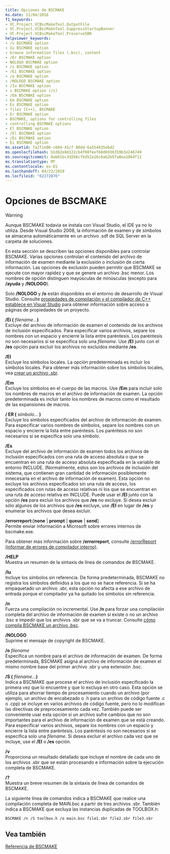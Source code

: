 ```yaml
---
title: Opciones de BSCMAKE
ms.date: 11/04/2016
f1_keywords:
- VC.Project.VCBscMakeTool.OutputFile
- VC.Project.VCBscMakeTool.SuppressStartupBanner
- VC.Project.VCBscMakeTool.PreserveSBR
helpviewer_keywords:
- /v BSCMAKE option
- Iu BSCMAKE option
- browse information files (.bsc), content
- /Er BSCMAKE option
- NOLOGO BSCMAKE option
- /s BSCMAKE option
- /Ei BSCMAKE option
- /o BSCMAKE option
- /NOLOGO BSCMAKE option
- /Iu BSCMAKE option
- s BSCMAKE option (/s)
- /Em BSCMAKE option
- Em BSCMAKE option
- Es BSCMAKE option
- files [C++], BSCMAKE
- Er BSCMAKE option
- BSCMAKE, options for controlling files
- controlling BSCMAKE options
- El BSCMAKE option
- /El BSCMAKE option
- /Es BSCMAKE option
- Ei BSCMAKE option
ms.assetid: fa2f1e06-c684-41cf-80dd-6a554835ebd2
ms.openlocfilehash: b1d62e8d122cb4f08feef60d6936359b3e246749
ms.sourcegitcommit: 0ab61bc3d2b6cfbd52a16c6ab2b97a8ea1864f12
ms.translationtype: MT
ms.contentlocale: es-ES
ms.lasthandoff: 04/23/2019
ms.locfileid: "62272876"
---
```

# <a name="bscmake-options"></a>Opciones de BSCMAKE

> [!WARNING]
> Aunque BSCMAKE todavía se instala con Visual Studio, el IDE ya no lo utiliza. Desde Visual Studio 2008, la información de examen y de símbolos se almacena automáticamente en un archivo .sdf de SQL Server en la carpeta de soluciones.

En esta sección se describen las opciones disponibles para controlar BSCMAKE. Varias opciones controlan el contenido del archivo de información de examen mediante la exclusión o inclusión de cierta información. Las opciones de exclusión pueden permitir que BSCMAKE se ejecute con mayor rapidez y que se genere un archivo .bsc menor. Los nombres de opción distinguen mayúsculas de minúsculas (excepto para **/ayuda** y **/NOLOGO**).

Solo **/NOLOGO** y **/o** están disponibles en el entorno de desarrollo de Visual Studio.  Consulte [propiedades de compilación y el compilador de C++ establece en Visual Studio](../working-with-project-properties.md) para obtener información sobre acceso a páginas de propiedades de un proyecto.

**/Ei (** *filename*...**)**<br/>
Excluye del archivo de información de examen el contenido de los archivos de inclusión especificados. Para especificar varios archivos, separe los nombres con un espacio y encierre la lista entre paréntesis. Los paréntesis no son necesarios si se especifica solo una *filename*. Use **/EI** junto con el **/es** opción para excluir los archivos no excluidos mediante **/es**.

**/El**<br/>
Excluye los símbolos locales. La opción predeterminada es incluir los símbolos locales. Para obtener más información sobre los símbolos locales, vea [crear un archivo .sbr](creating-an-dot-sbr-file.md).

**/Em**<br/>
Excluye los símbolos en el cuerpo de las macros. Use **/Em** para incluir solo los nombres de macros en el archivo de información de examen. La opción predeterminada es incluir tanto los nombres de macros como el resultado de las expansiones de macros.

**/ ER (** *símbolo*... **)**<br/>
Excluye los símbolos especificados del archivo de información de examen. Para especificar varios nombres de símbolos, separe los nombres con un espacio y encierre la lista entre paréntesis. Los paréntesis no son necesarios si se especifica solo una *símbolo*.

**/Es**<br/>
Excluye del archivo de información de examen todos los archivos de inclusión especificados con una ruta de acceso absoluta o que se encuentran en una ruta de acceso absoluta especificada en la variable de entorno INCLUDE. (Normalmente, estos son los archivos de inclusión del sistema, que contienen gran cantidad de información posiblemente innecesaria en el archivo de información de examen). Esta opción no excluye los archivos especificados sin una ruta de acceso, los especificados con rutas de acceso relativas ni los que se encuentran en una ruta de acceso relativa en INCLUDE. Puede usar el **/EI** junto con la opción **/es** para excluir los archivos que **/es** no excluye. Si desea excluir sólo algunos de los archivos que **/es** excluye, use **/EI** en lugar de **/es** y enumerar los archivos que desea excluir.

**/errorreport:**[**none** &#124; **prompt** &#124; **queue** &#124; **send**]<br/>
Permite enviar información a Microsoft sobre errores internos de bscmake.exe.

Para obtener más información sobre **/errorreport**, consulte [/errorReport (informar de errores de compilador interno)](errorreport-report-internal-compiler-errors.md).

**/HELP**<br/>
Muestra un resumen de la sintaxis de línea de comandos de BSCMAKE.

**/Iu**<br/>
Incluye los símbolos sin referencia. De forma predeterminada, BSCMAKE no registra los símbolos definidos a los que no se hace referencia. Si se ha empaquetado un archivo .sbr, esta opción no afecta a ese archivo de entrada porque el compilador ya ha quitado los símbolos sin referencia.

**/n**<br/>
Fuerza una compilación no incremental. Use **/n** para forzar una compilación completa del archivo de información de examen si existe o no un archivo .bsc e impedir que los archivos .sbr que se va a truncar. Consulte [cómo compila BSCMAKE un archivo .bsc](how-bscmake-builds-a-dot-bsc-file.md).

**/NOLOGO**<br/>
Suprime el mensaje de copyright de BSCMAKE.

**/o** *filename*<br/>
Especifica un nombre para el archivo de información de examen. De forma predeterminada, BSCMAKE asigna al archivo de información de examen el mismo nombre base del primer archivo .sbr y una extensión .bsc.

**/S (** *filename*...**)**<br/>
Indica a BSCMAKE que procese el archivo de inclusión especificado la primera vez que lo encuentre y que lo excluya en otro caso. Esta opción se utiliza para ahorrar tiempo de procesamiento cuando un archivo (por ejemplo, un archivo de encabezado o .h para un archivo de código fuente .c o .cpp) se incluye en varios archivos de código fuente, pero no lo modifican las directivas de preprocesamiento cada vez. También puede ser conveniente usar esta opción si un archivo sufre cambios que no son importantes para el archivo de información de examen que se está creando. Para especificar varios archivos, separe los nombres con un espacio y encierre la lista entre paréntesis. Los paréntesis no son necesarios si se especifica solo una *filename*. Si desea excluir el archivo cada vez que se incluye, use el **/EI** o **/es** opción.

**/v**<br/>
Proporciona un resultado detallado que incluye el nombre de cada uno de los archivos .sbr que se están procesando e información sobre la ejecución completa de BSCMAKE.

**/?**<br/>
Muestra un breve resumen de la sintaxis de línea de comandos de BSCMAKE.

La siguiente línea de comandos indica a BSCMAKE que realice una compilación completa de MAIN.bsc a partir de tres archivos .sbr. También indica a BSCMAKE que excluya las instancias duplicadas de TOOLBOX.h:

```
BSCMAKE /n /S toolbox.h /o main.bsc file1.sbr file2.sbr file3.sbr
```

## <a name="see-also"></a>Vea también

[Referencia de BSCMAKE](bscmake-reference.md)
